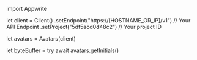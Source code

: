 import Appwrite

let client = Client()
    .setEndpoint("https://[HOSTNAME_OR_IP]/v1") // Your API Endpoint
    .setProject("5df5acd0d48c2") // Your project ID

let avatars = Avatars(client)

let byteBuffer = try await avatars.getInitials()

